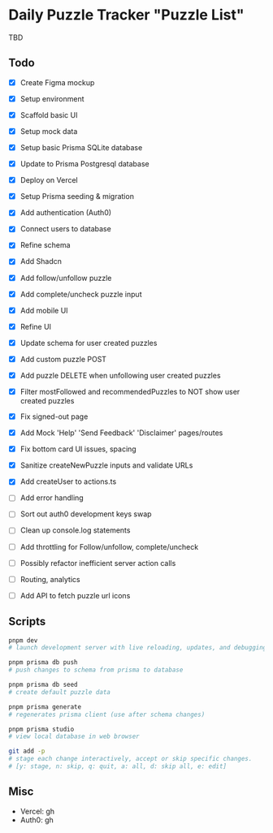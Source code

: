 # Daily Puzzle Tracker "Puzzle List"

TBD

## Todo

- [x] Create Figma mockup
- [x] Setup environment
- [x] Scaffold basic UI
- [x] Setup mock data
- [x] Setup basic Prisma SQLite database
- [x] Update to Prisma Postgresql database
- [x] Deploy on Vercel
- [x] Setup Prisma seeding & migration
- [x] Add authentication (Auth0)
- [x] Connect users to database
- [x] Refine schema
- [x] Add Shadcn
- [x] Add follow/unfollow puzzle
- [x] Add complete/uncheck puzzle input
- [x] Add mobile UI
- [x] Refine UI
- [x] Update schema for user created puzzles
- [x] Add custom puzzle POST
- [x] Add puzzle DELETE when unfollowing user created puzzles
- [x] Filter mostFollowed and recommendedPuzzles to NOT show user created puzzles
- [x] Fix signed-out page
- [x] Add Mock 'Help' 'Send Feedback' 'Disclaimer' pages/routes
- [x] Fix bottom card UI issues, spacing
- [x] Sanitize createNewPuzzle inputs and validate URLs
- [x] Add createUser to actions.ts
- [ ] Add error handling
- [ ] Sort out auth0 development keys swap
- [ ] Clean up console.log statements

- [ ] Add throttling for Follow/unfollow, complete/uncheck
- [ ] Possibly refactor inefficient server action calls
- [ ] Routing, analytics
- [ ] Add API to fetch puzzle url icons

## Scripts

```bash
pnpm dev
# launch development server with live reloading, updates, and debugging.

pnpm prisma db push
# push changes to schema from prisma to database

pnpm prisma db seed
# create default puzzle data

pnpm prisma generate
# regenerates prisma client (use after schema changes)

pnpm prisma studio
# view local database in web browser

git add -p
# stage each change interactively, accept or skip specific changes.
# [y: stage, n: skip, q: quit, a: all, d: skip all, e: edit]
```

## Misc

- Vercel: gh
- Auth0: gh
